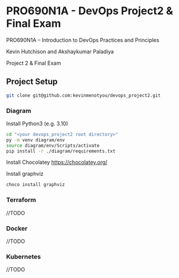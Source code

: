 # PRO690N1A - DevOps Project2 & Final Exam
PRO690N1A – Introduction to DevOps Practices and Principles

Kevin Hutchison and Akshaykumar Paladiya

Project 2 & Final Exam

## Project Setup
```bash
git clone git@github.com:kevinmenotyou/devops_project2.git
```

### Diagram
Install Python3 (e.g. 3.10)

```bash
cd "<your devops_project2 root directory>"
py -m venv diagram/env
source diagram/env/Scripts/activate
pip install -r ./diagram/requirements.txt
```

Install Chocolatey https://chocolatey.org/

Install graphviz
```bash
choco install graphviz
```

### Terraform
//TODO

### Docker
//TODO

### Kubernetes
//TODO